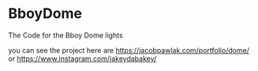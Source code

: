 # BboyDome
The Code for the Bboy Dome lights

you can see the project here are https://jacobpawlak.com/portfolio/dome/
or https://www.instagram.com/jakeydabakey/

